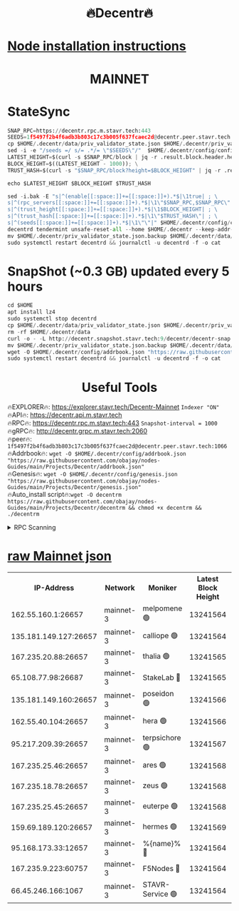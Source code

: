 <h1 align="center"> 🔥Decentr🔥</h1>

[Node installation instructions](https://github.com/obajay/nodes-Guides/tree/main/Projects/Decentr)
=
<h1 align="center"> MAINNET</h1>

# StateSync
```python
SNAP_RPC=https://decentr.rpc.m.stavr.tech:443
SEEDS=1f5497f2b4f6adb3b803c17c3b005f637fcaec2d@decentr.peer.stavr.tech:1066
cp $HOME/.decentr/data/priv_validator_state.json $HOME/.decentr/priv_validator_state.json.backup
sed -i -e "/seeds =/ s/= .*/= \"$SEEDS\"/"  $HOME/.decentr/config/config.toml
LATEST_HEIGHT=$(curl -s $SNAP_RPC/block | jq -r .result.block.header.height); \
BLOCK_HEIGHT=$((LATEST_HEIGHT - 1000)); \
TRUST_HASH=$(curl -s "$SNAP_RPC/block?height=$BLOCK_HEIGHT" | jq -r .result.block_id.hash)

echo $LATEST_HEIGHT $BLOCK_HEIGHT $TRUST_HASH

sed -i.bak -E "s|^(enable[[:space:]]+=[[:space:]]+).*$|\1true| ; \
s|^(rpc_servers[[:space:]]+=[[:space:]]+).*$|\1\"$SNAP_RPC,$SNAP_RPC\"| ; \
s|^(trust_height[[:space:]]+=[[:space:]]+).*$|\1$BLOCK_HEIGHT| ; \
s|^(trust_hash[[:space:]]+=[[:space:]]+).*$|\1\"$TRUST_HASH\"| ; \
s|^(seeds[[:space:]]+=[[:space:]]+).*$|\1\"\"|" $HOME/.decentr/config/config.toml
decentrd tendermint unsafe-reset-all --home $HOME/.decentr --keep-addr-book
mv $HOME/.decentr/priv_validator_state.json.backup $HOME/.decentr/data/priv_validator_state.json
sudo systemctl restart decentrd && journalctl -u decentrd -f -o cat
```
# SnapShot (~0.3 GB) updated every 5 hours
```python
cd $HOME
apt install lz4
sudo systemctl stop decentrd
cp $HOME/.decentr/data/priv_validator_state.json $HOME/.decentr/priv_validator_state.json.backup
rm -rf $HOME/.decentr/data
curl -o - -L http://decentr.snapshot.stavr.tech:9/decentr/decentr-snap.tar.lz4 | lz4 -c -d - | tar -x -C $HOME/.decentr --strip-components 2
mv $HOME/.decentr/priv_validator_state.json.backup $HOME/.decentr/data/priv_validator_state.json
wget -O $HOME/.decentr/config/addrbook.json "https://raw.githubusercontent.com/obajay/nodes-Guides/main/Projects/Decentr/addrbook.json"
sudo systemctl restart decentrd && journalctl -u decentrd -f -o cat
```

 <h1 align="center"> Useful Tools</h1>

🔥EXPLORER🔥:     https://explorer.stavr.tech/Decentr-Mainnet        `Indexer "ON"` \
🔥API🔥:          https://decentr.api.m.stavr.tech \
🔥RPC🔥:          https://decentr.rpc.m.stavr.tech:443              `Snapshot-interval = 1000` \
🔥gRPC🔥:         http://decentr.grpc.m.stavr.tech:2060 \
🔥peer🔥:         `1f5497f2b4f6adb3b803c17c3b005f637fcaec2d@decentr.peer.stavr.tech:1066` \
🔥Addrbook🔥:  `wget -O $HOME/.decentr/config/addrbook.json "https://raw.githubusercontent.com/obajay/nodes-Guides/main/Projects/Decentr/addrbook.json"` \
🔥Genesis🔥:  `wget -O $HOME/.decentr/config/genesis.json "https://raw.githubusercontent.com/obajay/nodes-Guides/main/Projects/Decentr/genesis.json"` \
🔥Auto_install script🔥:`wget -O decentrm https://raw.githubusercontent.com/obajay/nodes-Guides/main/Projects/Decentr/decentrm && chmod +x decentrm && ./decentrm`

<details>
<summary>RPC Scanning</summary>

<h2 align="center"> We scan nodes in real time every 4 hours. And we provide the final result of RPC endpoints.
We cannot influence the operation of these nodes in any way. </h2>


```python
If Voting Power is higher than 0 --> then the Node is a validator of the network and may be subject to attack and be a potential threat to the chain.
```
```python
We marked such validators with a red symbol
```

</details>

[raw Mainnet json](https://rpc-check.decentrm.stavr.tech/decentrm/rpc-decentrm-result.json)
=



<table><tr><th>IP-Address</th><th>Network</th><th>Moniker</th><th>Latest Block Height</th><th>Earliest Block Height</th><th>Catching Up</th><th>Tx Index</th><th>Voting Power</th><th>Scan Time</th></tr><tr><td>162.55.160.1:26657</td><td>mainnet-3</td><td>melpomene 🟢</td><td>13241564</td><td>1688950</td><td>False</td><td>on</td><td>0</td><td>2024-03-09T09:34:44.031297072UTC</td></tr><tr><td>135.181.149.127:26657</td><td>mainnet-3</td><td>calliope 🟢</td><td>13241564</td><td>1688950</td><td>False</td><td>on</td><td>0</td><td>2024-03-09T09:34:46.375794643UTC</td></tr><tr><td>167.235.20.88:26657</td><td>mainnet-3</td><td>thalia 🟢</td><td>13241565</td><td>1688950</td><td>False</td><td>on</td><td>0</td><td>2024-03-09T09:34:51.932992601UTC</td></tr><tr><td>65.108.77.98:26687</td><td>mainnet-3</td><td>StakeLab 🔴</td><td>13241565</td><td>1688950</td><td>False</td><td>on</td><td>5462189</td><td>2024-03-09T09:34:52.233465958UTC</td></tr><tr><td>135.181.149.160:26657</td><td>mainnet-3</td><td>poseidon 🟢</td><td>13241566</td><td>1688950</td><td>False</td><td>on</td><td>0</td><td>2024-03-09T09:34:56.599473372UTC</td></tr><tr><td>162.55.40.104:26657</td><td>mainnet-3</td><td>hera 🟢</td><td>13241566</td><td>1688950</td><td>False</td><td>on</td><td>0</td><td>2024-03-09T09:34:58.871203467UTC</td></tr><tr><td>95.217.209.39:26657</td><td>mainnet-3</td><td>terpsichore 🟢</td><td>13241567</td><td>1688950</td><td>False</td><td>on</td><td>0</td><td>2024-03-09T09:35:03.272422869UTC</td></tr><tr><td>167.235.25.46:26657</td><td>mainnet-3</td><td>ares 🟢</td><td>13241568</td><td>1688950</td><td>False</td><td>on</td><td>0</td><td>2024-03-09T09:35:07.576630847UTC</td></tr><tr><td>167.235.18.78:26657</td><td>mainnet-3</td><td>zeus 🟢</td><td>13241568</td><td>1688950</td><td>False</td><td>on</td><td>0</td><td>2024-03-09T09:35:09.825947516UTC</td></tr><tr><td>167.235.25.45:26657</td><td>mainnet-3</td><td>euterpe 🟢</td><td>13241568</td><td>1688950</td><td>False</td><td>on</td><td>0</td><td>2024-03-09T09:35:12.080376301UTC</td></tr><tr><td>159.69.189.120:26657</td><td>mainnet-3</td><td>hermes 🟢</td><td>13241569</td><td>1688950</td><td>False</td><td>on</td><td>0</td><td>2024-03-09T09:35:14.351397921UTC</td></tr><tr><td>95.168.173.33:12657</td><td>mainnet-3</td><td>%{name}% 🔴</td><td>13241564</td><td>8964001</td><td>False</td><td>on</td><td>4279832</td><td>2024-03-09T09:34:47.392106792UTC</td></tr><tr><td>167.235.9.223:60757</td><td>mainnet-3</td><td>F5Nodes 🔴</td><td>13241564</td><td>12380001</td><td>False</td><td>off</td><td>562</td><td>2024-03-09T09:34:47.634145583UTC</td></tr><tr><td>66.45.246.166:1067</td><td>mainnet-3</td><td>STAVR-Service 🟢</td><td>13241564</td><td>13239001</td><td>False</td><td>on</td><td>0</td><td>2024-03-09T09:34:46.915488424UTC</td></tr></table>
